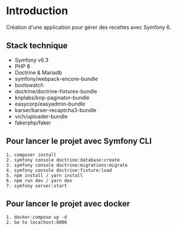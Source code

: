 # Introduction

Création d'une application pour gérer des recettes avec Symfony 6.

## Stack technique
* Symfony v6.3
* PHP 8
* Doctrine & Mariadb
* symfony/webpack-encore-bundle
* bootswatch
* doctrine/doctrine-fixtures-bundle
* knplabs/knp-paginator-bundle
* easycorp/easyadmin-bundle
* karser/karser-recaptcha3-bundle
* vich/uploader-bundle
* fakerphp/faker

## Pour lancer le projet avec Symfony CLI

```
1. composer install
2. symfony console doctrine:database:create
3. symfony console doctrine:migrations:migrate
4. symfony console doctrine:fixture:load
5. npm install / yarn install
6. npm run dev / yarn dev
7. symfony server:start
```

## Pour lancer le projet avec docker

```
1. docker-compose up -d
2. Go to localhost:8000
```
